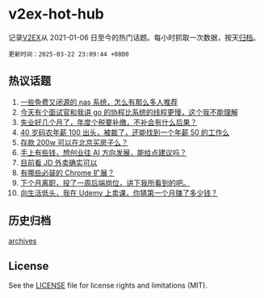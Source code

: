 # v2ex-hot-hub

 记录[V2EX](https://www.v2ex.com/)从 2021-01-06 日至今的热门话题。每小时抓取一次数据，按天[归档](archives)。

`更新时间：2025-03-22 23:09:44 +0800`

## 热议话题

1. [一些免费又闭源的 nas 系统，怎么有那么多人推荐](https://www.v2ex.com/t/1120264)
1. [今天有个面试官和我讲 go 的协程比系统的线程更慢，这个我不能理解](https://www.v2ex.com/t/1120244)
1. [失业好几个月了，年度个税要补缴，不补会有什么后果？](https://www.v2ex.com/t/1120275)
1. [40 岁码农年薪 100 出头，被裁了，还能找到一个年薪 50 的工作么](https://www.v2ex.com/t/1120310)
1. [存款 200w 可以在北京买房子么？](https://www.v2ex.com/t/1120279)
1. [手上有些钱，想创业往 AI 方向发展，能给点建议吗？](https://www.v2ex.com/t/1120247)
1. [目前看 JD 外卖确实可以](https://www.v2ex.com/t/1120263)
1. [有哪些必装的 Chrome 扩展？](https://www.v2ex.com/t/1120254)
1. [下个月离职，投了一周后端岗位，讲下我所看到的吧。](https://www.v2ex.com/t/1120256)
1. [向生活低头，我在 Udemy 上卖课，你猜第一个月赚了多少钱？](https://www.v2ex.com/t/1120273)

## 历史归档

[archives](archives)

## License

See the [LICENSE](LICENSE) file for license rights and limitations (MIT).
